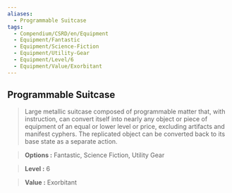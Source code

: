 ```yaml
---
aliases:
  - Programmable Suitcase
tags:
  - Compendium/CSRD/en/Equipment
  - Equipment/Fantastic
  - Equipment/Science-Fiction
  - Equipment/Utility-Gear
  - Equipment/Level/6
  - Equipment/Value/Exorbitant
---
```

  
    
## Programmable Suitcase    
    
>Large metallic suitcase composed of programmable matter that, with instruction, can convert itself into nearly any object or piece of equipment of an equal or lower level or price, excluding artifacts and manifest cyphers. The replicated object can be converted back to its base state as a separate action.    
> **Options :** Fantastic, Science Fiction, Utility Gear    
> **Level :** 6    
> **Value :** Exorbitant